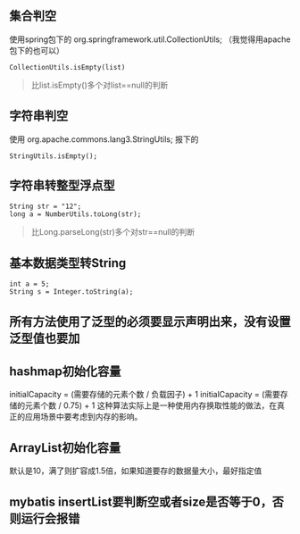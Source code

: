 ## 集合判空
使用spring包下的 org.springframework.util.CollectionUtils; （我觉得用apache包下的也可以）
```
CollectionUtils.isEmpty(list)
```
> 比list.isEmpty()多个对list==null的判断

## 字符串判空
使用 org.apache.commons.lang3.StringUtils; 报下的
```
StringUtils.isEmpty();
```

## 字符串转整型浮点型
```
String str = "12";
long a = NumberUtils.toLong(str);
```
> 比Long.parseLong(str)多个对str==null的判断

## 基本数据类型转String
```
int a = 5;
String s = Integer.toString(a);
```

## 所有方法使用了泛型的必须要显示声明出来，没有设置泛型值也要加<Void>

## hashmap初始化容量
initialCapacity = (需要存储的元素个数 / 负载因子) + 1
initialCapacity = (需要存储的元素个数 / 0.75) + 1
这种算法实际上是一种使用内存换取性能的做法，在真正的应用场景中要考虑到内存的影响。

## ArrayList初始化容量
默认是10，满了则扩容成1.5倍，如果知道要存的数据量大小，最好指定值

## mybatis insertList要判断空或者size是否等于0，否则运行会报错